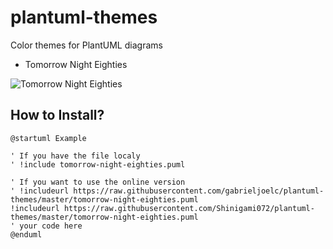 # plantuml-themes
Color themes for PlantUML diagrams

* Tomorrow Night Eighties

![Tomorrow Night Eighties](https://github.com/gabrieljoelc/plantuml-themes/blob/master/tomorrow-night-eighties.png)

## How to Install?

```plantuml
@startuml Example

' If you have the file localy
' !include tomorrow-night-eighties.puml

' If you want to use the online version
' !includeurl https://raw.githubusercontent.com/gabrieljoelc/plantuml-themes/master/tomorrow-night-eighties.puml
!includeurl https://raw.githubusercontent.com/Shinigami072/plantuml-themes/master/tomorrow-night-eighties.puml
' your code here
@enduml
```